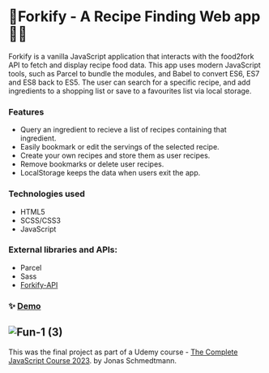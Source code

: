 # 🌱Forkify - A Recipe Finding Web app 🥣🍴
Forkify is a vanilla JavaScript application that interacts with the food2fork API to fetch and display recipe food data. This app uses modern JavaScript tools, such as Parcel to bundle the modules, and Babel to convert ES6, ES7 and ES8 back to ES5. The user can search for a specific recipe, and add ingredients to a shopping list or save to a favourites list via local storage. 
### Features
- Query an ingredient to recieve a list of recipes containing that ingredient.
- Easily bookmark or edit the servings of the selected recipe.
- Create your own recipes and store them as user recipes.
- Remove bookmarks or delete user recipes.
- LocalStorage keeps the data when users exit the app.
### Technologies used
* HTML5
* SCSS/CSS3
* JavaScript
### External libraries and APIs:
* Parcel
* Sass
* [Forkify-API](https://forkify-api.herokuapp.com/v2)
### ✨ [Demo](#)
![Fun-1 (3)](https://github.com/one-way7/forkify/assets/121254183/ca7cbfba-4b06-4cf7-878d-2efba2c29889)
---
This was the final project as part of a Udemy course - [The Complete JavaScript Course 2023](https://www.udemy.com/course/the-complete-javascript-course/). by Jonas Schmedtmann.
